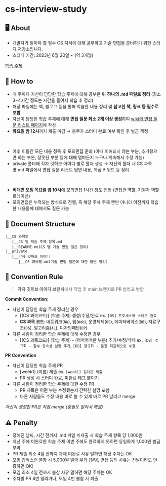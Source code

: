 # cs-interview-study

## 🖥️ About

- 개발자가 알아야 할 필수 CS 지식에 대해 공부하고 기술 면접을 준비하기 위한 스터디 저장소입니다.
- 스터디 기간: 2023년 6월 20일 ~ (약 3개월)

[학습 주제](https://github.com/jkde7721/cs-interview-study/wiki/%ED%95%99%EC%8A%B5-%EC%A3%BC%EC%A0%9C)

## 📝 How to

- 매 주마다 자신이 담당한 학습 주제에 대해 공부한 뒤 **하나의 .md 파일로 정리** (최소 3~4시간 정도는 시간을 들여서 학습 후 정리)
- 해당 파일에는 책, 블로그 등을 통해 학습한 내용 정리 및 **참고한 책, 링크 등 필수로 포함**
- 자신이 담당한 학습 주제에 대해 **면접 질문 최소 2개 이상 생성**하여 [wiki의 면접 질문 리스트 페이지](https://github.com/jkde7721/cs-interview-study/wiki)에 작성
- **화요일 밤 12시**까지 제출 마감 → 총무가 스터디 완료 여부 확인 후 벌금 책정

<br/>

- 이후 이틀간 모든 내용 정독 후 모의면접 준비 (이때 이해되지 않는 부분, 추가했으면 하는 부분, 잘못된 부분 등에 대해 얼마든지 누구나 계속해서 수정 가능)
- private 폴더에 각자 깃허브 아이디 별로 폴더 생성 → 자신의 폴더 내 CS 과목명.md 파일에서 면접 질문 리스트 답변 내용, 핵심 키워드 등 정리

<br/>

- **비대면 모임 목요일 밤 10시**에 모의면접 1시간 정도 진행 (면접관 역할, 지원자 역할 로테이션)
- 모의면접은 누적되는 방식으로 진행, 즉 해당 주차 주제 뿐만 아니라 이전까지 학습한 내용들에 대해서도 질문 가능

## 📁 Document Structure

```
|__CS 과목명
   |__CS 별 학습 주제 항목.md
   |__README.md(CS 별 기술 면접 질문 정리)
|__private
   |__각자 깃허브 아이디
      |__CS 과목명.md(기술 면접 질문에 대한 답변 정리)
```

## 📢 Convention Rule

> **각자 깃허브 아이디 브랜치**에서 작업 후 main 브랜치로 PR 날리고 병합

**Commit Convention**:

- 자신이 담당한 학습 주제 정리한 경우
  - [(CS 과목코드)] (학습 주제) 생성/수정/완료 ex. `[OS] 프로세스와 스레드 완료`
  - **CS 과목 코드**: 네트워크(`NW`), 웹(`Web`), 운영체제(`OS`), 데이터베이스(`DB`), 자료구조(`DS`), 알고리즘(`AL`), 디자인패턴(`DP`)
- 다른 사람이 정리한 학습 주제에 대해 수정한 경우
  - [(CS 과목코드)] (학습 주제) - (어떠어떠한 부분) 추가/수정/삭제 ex. `[DB] 정규화 - 함수 종속성 설명 추가`, `[DB] 정규화 - 문장 직관적으로 수정`

**PR Convention**

- 자신이 담당한 학습 주제 PR
  - [week1] (이름) 제출 ex. `[week1] 김다은 제출`
  - PR 생성 시 스터디 완료, 미완료 태그 붙이기
- 다른 사람이 정리한 학습 주제에 대한 수정 PR
  - PR 제목은 어떤 부분 수정했는지 간략한 설명 포함
  - 다른 사람들도 수정 내용 바로 볼 수 있게 바로 PR 날리고 merge

_자신이 생성한 PR은 직접 merge (충돌도 알아서 해결)_

## ⚠️ Penalty

- 정해진 날짜, 시간 전까지 .md 파일 미제출 시 학습 주제 항목 당 1,000원
- 지난 주에 미완료한 학습 주제 이번 주에도 완료하지 못하면 동일하게 1,000원 벌금 부과
- PR 제출 최소 4일 전까지 과제 미완료 사유 말하면 해당 주차는 OK
- 모임 갑작스런 불참 시 5,000원 벌금 부과 (질병, 면접 등의 사유는 전날이라도 인증하면 OK)
- 모임 최소 4일 전까지 불참 사유 말하면 해당 주차는 OK
- 주차별 PR 4번 밀리거나, 모임 4번 불참 시 퇴출
